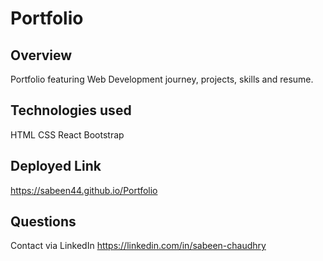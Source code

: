 # Portfolio

## Overview

Portfolio featuring Web Development journey, projects, skills and resume.

## Technologies used

HTML
CSS
React
Bootstrap


## Deployed Link

https://sabeen44.github.io/Portfolio

## Questions

Contact via LinkedIn https://linkedin.com/in/sabeen-chaudhry


